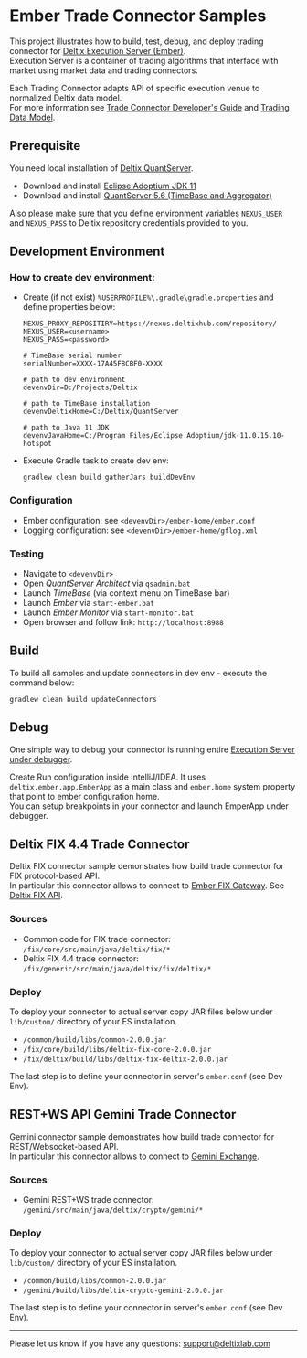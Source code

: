 # Ember Trade Connector Samples

This project illustrates how to build, test, debug, and deploy trading connector for [Deltix Execution Server (Ember)](https://ember.deltixlab.com/docs/index/). \
Execution Server is a container of trading algorithms that interface with market using market data and trading connectors.

Each Trading Connector adapts API of specific execution venue to normalized Deltix data model. \
For more information see [Trade Connector Developer's Guide](https://ember.deltixlab.com/docs/tc/tc_dev_guide/) and [Trading Data Model](https://ember.deltixlab.com/docs/data_model/trading/).


## Prerequisite

You need local installation of [Deltix QuantServer](https://kb.timebase.info/docs/deployment/installer-ee). 

- Download and install [Eclipse Adoptium JDK 11](https://adoptium.net/temurin/releases?version=11)
- Download and install [QuantServer 5.6 (TimeBase and Aggregator)](https://deltix-installers.s3.eu-west-3.amazonaws.com/5.6/deltix-windows-installer-online-5.6.23.jar)

Also please make sure that you define environment variables `NEXUS_USER` and `NEXUS_PASS` to Deltix repository credentials provided to you.


## Development Environment

### How to create dev environment:

- Create (if not exist) `%USERPROFILE%\.gradle\gradle.properties` and define properties below:
  ``` config
  NEXUS_PROXY_REPOSITIRY=https://nexus.deltixhub.com/repository/
  NEXUS_USER=<username>
  NEXUS_PASS=<password>
  
  # TimeBase serial number
  serialNumber=XXXX-17A45F8CBF0-XXXX
  
  # path to dev environment 
  devenvDir=D:/Projects/Deltix
  
  # path to TimeBase installation
  devenvDeltixHome=C:/Deltix/QuantServer
  
  # path to Java 11 JDK
  devenvJavaHome=C:/Program Files/Eclipse Adoptium/jdk-11.0.15.10-hotspot
  ```
- Execute Gradle task to create dev env:
  ``` shell
  gradlew clean build gatherJars buildDevEnv
  ```

### Configuration

- Ember configuration: see `<devenvDir>/ember-home/ember.conf`
- Logging configuration: see `<devenvDir>/ember-home/gflog.xml`

### Testing

- Navigate to `<devenvDir>`
- Open _QuantServer Architect_ via `qsadmin.bat`
- Launch _TimeBase_ (via context menu on TimeBase bar)
- Launch _Ember_ via `start-ember.bat`
- Launch _Ember Monitor_ via `start-monitor.bat`
- Open browser and follow link: `http://localhost:8988`

## Build

To build all samples and update connectors in dev env - execute the command below:
```
gradlew clean build updateConnectors
```


## Debug

One simple way to debug your connector is running entire [Execution Server under debugger](https://ember.deltixlab.com/docs/tc/tc_dev_guide/#appendix-a-debugging-trade-connector).

Create Run configuration inside IntelliJ/IDEA. It uses `deltix.ember.app.EmberApp` as a main class and `ember.home`
system property that point to ember configuration home. \
You can setup breakpoints in your connector and launch EmperApp under debugger.


## Deltix FIX 4.4 Trade Connector

Deltix FIX connector sample demonstrates how build trade connector for FIX protocol-based API. \
In particular this connector allows to connect to [Ember FIX Gateway](https://ember.deltixlab.com/docs/config/config_reference/?_highlight=fix&_highlight=gatew#fix-api-gateway).
See [Deltix FIX API](https://ember.deltixlab.com/docs/api/fix/fix_api_roe/).

### Sources

- Common code for FIX trade connector:  
`/fix/core/src/main/java/deltix/fix/*`
- Deltix FIX 4.4 trade connector:  
`/fix/generic/src/main/java/deltix/fix/deltix/*`

### Deploy

To deploy your connector to actual server copy JAR files below under `lib/custom/` directory of your ES installation.
- `/common/build/libs/common-2.0.0.jar`
- `/fix/core/build/libs/deltix-fix-core-2.0.0.jar`
- `/fix/deltix/build/libs/deltix-fix-deltix-2.0.0.jar`

The last step is to define your connector in server's `ember.conf` (see Dev Env).


## REST+WS API Gemini Trade Connector

Gemini connector sample demonstrates how build trade connector for REST/Websocket-based API. \
In particular this connector allows to connect to [Gemini Exchange](https://www.gemini.com/).

### Sources

- Gemini REST+WS trade connector:  
`/gemini/src/main/java/deltix/crypto/gemini/*`

### Deploy

To deploy your connector to actual server copy JAR files below under `lib/custom/` directory of your ES installation.
- `/common/build/libs/common-2.0.0.jar`
- `/gemini/build/libs/deltix-crypto-gemini-2.0.0.jar`

The last step is to define your connector in server's `ember.conf` (see Dev Env).  


----

Please let us know if you have any questions: support@deltixlab.com



